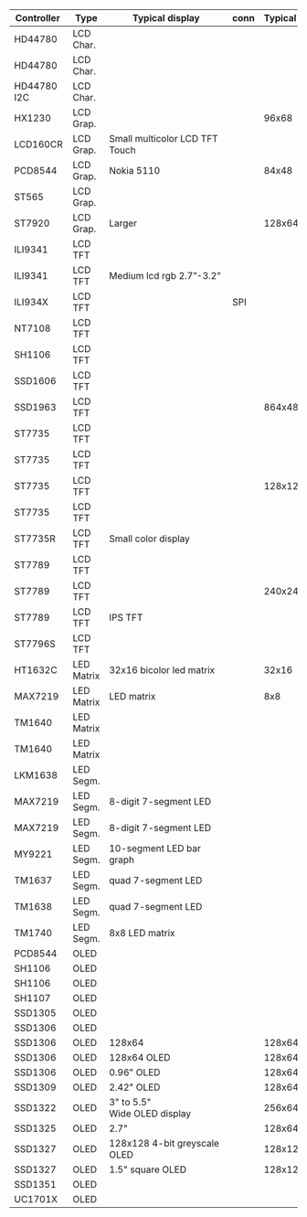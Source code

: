 |Controller |Type|Typical display |conn|Typical resolution|Driver Library |Remark |
|----|----|----|----|----|----|----|
|HD44780 |LCD Char.||||lcdi2c||
|HD44780 |LCD Char.||||micropython-charlcd||
|HD44780 I2C |LCD Char.||||micropython-i2c-lcd||
|HX1230 |LCD Grap.|||96x68 |micropython-hx1230||
|LCD160CR |LCD Grap.|Small multicolor LCD TFT Touch |||Official LCD160CR||
|PCD8544 |LCD Grap.|Nokia 5110||84x48 |micropython-pcd8544||
|ST565 |LCD Grap.||||micropython-st7565||
|ST7920 |LCD Grap.|Larger||128x64 |micropython-st7920||
|ILI9341|LCD TFT||||micropython-ili9341|Collection of drivers |
|ILI9341 |LCD TFT|Medium lcd rgb 2.7”-3.2” |||micropython-ili9341|ili9341 |
|ILI934X |LCD TFT||SPI ||micropython-ili934x||
|NT7108 |LCD TFT||||||
|SH1106|LCD TFT||||micropython-ili9341|Collection of drivers |
|SSD1606|LCD TFT||||micropython-ili9341|Collection of drivers |
|SSD1963|LCD TFT|||864x480 |SSD1963-TFT-Library-for-PyBoard|Pyboard version|
|ST7735|LCD TFT||||micropython-ili9341|Collection of drivers |
|ST7735 |LCD TFT||||MicroPython-ST7735|ESP32 version|
|ST7735 |LCD TFT|||128x128 |MicroPython_ST7735||
|ST7735 |LCD TFT||||ST7735 ||
|ST7735R |LCD TFT|Small color display ||||Adafruit |
|ST7789 |LCD TFT||||st7789_mpy|Fast pure-C driver|
|ST7789 |LCD TFT|||240x240 |st7789py_mpy|low MicroPython driver|
|ST7789 |LCD TFT|IPS TFT |||||
|ST7796S |LCD TFT||||||
|HT1632C |LED Matrix|32x16 bicolor led matrix||32x16|micropython-ht1632c||
|MAX7219 |LED Matrix|LED matrix||8x8|micropython-max7219||
|TM1640 |LED Matrix||||micropython-wemos-led-matrix-shield|for Wemos D1 Mini Matrix LED shield|
|TM1640 |LED Matrix||||micropython-wemos-led-matrix|for Wemos D1 Mini Matrix LED shield|
|LKM1638|LED Segm.||||LKM1638||
|MAX7219 |LED Segm.|8-digit 7-segment LED|||max7219_8digit - Driver||
|MAX7219 |LED Segm.|8-digit 7-segment LED|||micropython-max7219||
|MY9221 |LED Segm.|10-segment LED bar graph|||micropython-my9221||
|TM1637 |LED Segm.|quad 7-segment LED|||micropython-tm1637||
|TM1638 |LED Segm.|quad 7-segment LED|||micropython-tm1638||
|TM1740 |LED Segm.|8x8 LED matrix|||micropython-tm1640||
|PCD8544|OLED||||micropython-oled|Collection of drivers |
|SH1106|OLED||||micropython-oled|Collection of drivers |
|SH1106 |OLED|||||Waveshare oled RPI hat |
|SH1107 |OLED|||||Adafruit |
|SSD1305   |OLED|||||Adafruit 2.23" Monochrome OLED bonnet (RPI) |
|SSD1306|OLED||||micropython-oled|Collection of drivers |
|SSD1306 |OLED|128x64||128x64|MicroPython_SSD1306|ESP8266|
|SSD1306 |OLED|128x64 OLED||128x64|Official SSD1306||
|SSD1306 |OLED|0.96" OLED ||128x64|SSD1306.py MicroPython||
|SSD1309 |OLED|2.42" OLED ||128x64||SSD1306 w/ mods can be used|
|SSD1322 |OLED|3" to 5.5" Wide OLED display ||256x64|||
|SSD1325 |OLED| 2.7"||128x64|||
|SSD1327 |OLED|128x128 4-bit greyscale OLED ||128x128|micropython-ssd1327||
|SSD1327 |OLED|1.5" square OLED||128x128||Adafruit |
|SSD1351 |OLED||||micropython-ssd1351||
|UC1701X|OLED||||micropython-oled|Collection of drivers |
